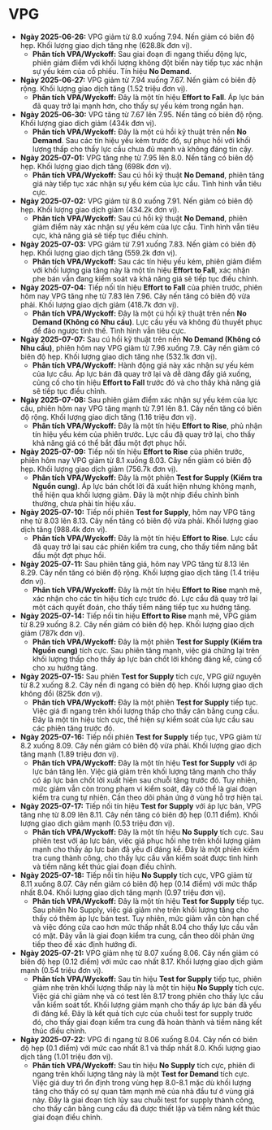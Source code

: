 # VPG

- **Ngày 2025-06-26:** VPG giảm từ 8.0 xuống 7.94. Nến giảm có biên độ hẹp. Khối lượng giao dịch tăng nhẹ (628.8k đơn vị).
    - **Phân tích VPA/Wyckoff:** Sau giai đoạn đi ngang thiếu động lực, phiên giảm điểm với khối lượng không đột biến này tiếp tục xác nhận sự yếu kém của cổ phiếu. Tín hiệu **No Demand**.
- **Ngày 2025-06-27:** VPG giảm từ 7.94 xuống 7.67. Nến giảm có biên độ rộng. Khối lượng giao dịch tăng (1.52 triệu đơn vị).
    - **Phân tích VPA/Wyckoff:** Đây là một tín hiệu **Effort to Fall**. Áp lực bán đã quay trở lại mạnh hơn, cho thấy sự yếu kém trong ngắn hạn.
- **Ngày 2025-06-30:** VPG tăng từ 7.67 lên 7.95. Nến tăng có biên độ rộng. Khối lượng giao dịch giảm (434k đơn vị).
    - **Phân tích VPA/Wyckoff:** Đây là một cú hồi kỹ thuật trên nền **No Demand**. Sau các tín hiệu yếu kém trước đó, sự phục hồi với khối lượng thấp cho thấy lực cầu chưa đủ mạnh và không đáng tin cậy.
- **Ngày 2025-07-01:** VPG tăng nhẹ từ 7.95 lên 8.0. Nến tăng có biên độ hẹp. Khối lượng giao dịch tăng (698k đơn vị).
    - **Phân tích VPA/Wyckoff:** Sau cú hồi kỹ thuật **No Demand**, phiên tăng giá này tiếp tục xác nhận sự yếu kém của lực cầu. Tình hình vẫn tiêu cực.
- **Ngày 2025-07-02:** VPG giảm từ 8.0 xuống 7.91. Nến giảm có biên độ hẹp. Khối lượng giao dịch giảm (434.2k đơn vị).
    - **Phân tích VPA/Wyckoff:** Sau cú hồi kỹ thuật **No Demand**, phiên giảm điểm này xác nhận sự yếu kém của lực cầu. Tình hình vẫn tiêu cực, khả năng giá sẽ tiếp tục điều chỉnh.
- **Ngày 2025-07-03:** VPG giảm từ 7.91 xuống 7.83. Nến giảm có biên độ hẹp. Khối lượng giao dịch tăng (559.2k đơn vị).
    - **Phân tích VPA/Wyckoff:** Sau các tín hiệu yếu kém, phiên giảm điểm với khối lượng gia tăng này là một tín hiệu **Effort to Fall**, xác nhận phe bán vẫn đang kiểm soát và khả năng giá sẽ tiếp tục điều chỉnh.
- **Ngày 2025-07-04:** Tiếp nối tín hiệu **Effort to Fall** của phiên trước, phiên hôm nay VPG tăng nhẹ từ 7.83 lên 7.96. Cây nến tăng có biên độ vừa phải. Khối lượng giao dịch giảm (418.7k đơn vị).
    - **Phân tích VPA/Wyckoff:** Đây là một cú hồi kỹ thuật trên nền **No Demand (Không có Nhu cầu)**. Lực cầu yếu và không đủ thuyết phục để đảo ngược tình thế. Tình hình vẫn tiêu cực.
- **Ngày 2025-07-07:** Sau cú hồi kỹ thuật trên nền **No Demand (Không có Nhu cầu)**, phiên hôm nay VPG giảm từ 7.96 xuống 7.9. Cây nến giảm có biên độ hẹp. Khối lượng giao dịch tăng nhẹ (532.1k đơn vị).
    - **Phân tích VPA/Wyckoff:** Hành động giá này xác nhận sự yếu kém của lực cầu. Áp lực bán đã quay trở lại và dễ dàng đẩy giá xuống, củng cố cho tín hiệu **Effort to Fall** trước đó và cho thấy khả năng giá sẽ tiếp tục điều chỉnh.
- **Ngày 2025-07-08:** Sau phiên giảm điểm xác nhận sự yếu kém của lực cầu, phiên hôm nay VPG tăng mạnh từ 7.91 lên 8.1. Cây nến tăng có biên độ rộng. Khối lượng giao dịch tăng (1.16 triệu đơn vị).
    - **Phân tích VPA/Wyckoff:** Đây là một tín hiệu **Effort to Rise**, phủ nhận tín hiệu yếu kém của phiên trước. Lực cầu đã quay trở lại, cho thấy khả năng giá có thể bắt đầu một đợt phục hồi.
- **Ngày 2025-07-09:** Tiếp nối tín hiệu **Effort to Rise** của phiên trước, phiên hôm nay VPG giảm từ 8.1 xuống 8.03. Cây nến giảm có biên độ hẹp. Khối lượng giao dịch giảm (756.7k đơn vị).
    - **Phân tích VPA/Wyckoff:** Đây là một phiên **Test for Supply (Kiểm tra Nguồn cung)**. Áp lực bán chốt lời đã xuất hiện nhưng không mạnh, thể hiện qua khối lượng giảm. Đây là một nhịp điều chỉnh bình thường, chưa phải tín hiệu xấu.
- **Ngày 2025-07-10:** Tiếp nối phiên **Test for Supply**, hôm nay VPG tăng nhẹ từ 8.03 lên 8.13. Cây nến tăng có biên độ vừa phải. Khối lượng giao dịch tăng (988.4k đơn vị).
    - **Phân tích VPA/Wyckoff:** Đây là một tín hiệu **Effort to Rise**. Lực cầu đã quay trở lại sau các phiên kiểm tra cung, cho thấy tiềm năng bắt đầu một đợt phục hồi.
- **Ngày 2025-07-11:** Sau phiên tăng giá, hôm nay VPG tăng từ 8.13 lên 8.29. Cây nến tăng có biên độ rộng. Khối lượng giao dịch tăng (1.4 triệu đơn vị).
    - **Phân tích VPA/Wyckoff:** Đây là một tín hiệu **Effort to Rise** mạnh mẽ, xác nhận cho các tín hiệu tích cực trước đó. Lực cầu đã quay trở lại một cách quyết đoán, cho thấy tiềm năng tiếp tục xu hướng tăng.
- **Ngày 2025-07-14:** Tiếp nối tín hiệu **Effort to Rise** mạnh mẽ, VPG giảm từ 8.29 xuống 8.2. Cây nến giảm có biên độ hẹp. Khối lượng giao dịch giảm (787k đơn vị).
    - **Phân tích VPA/Wyckoff:** Đây là một phiên **Test for Supply (Kiểm tra Nguồn cung)** tích cực. Sau phiên tăng mạnh, việc giá chững lại trên khối lượng thấp cho thấy áp lực bán chốt lời không đáng kể, củng cố cho xu hướng tăng.
- **Ngày 2025-07-15:** Sau phiên **Test for Supply** tích cực, VPG giữ nguyên từ 8.2 xuống 8.2. Cây nến đi ngang có biên độ hẹp. Khối lượng giao dịch không đổi (825k đơn vị).
    - **Phân tích VPA/Wyckoff:** Đây là một phiên **Test for Supply** tiếp tục. Việc giá đi ngang trên khối lượng thấp cho thấy cân bằng cung cầu. Đây là một tín hiệu tích cực, thể hiện sự kiểm soát của lực cầu sau các phiên tăng trước đó.
- **Ngày 2025-07-16:** Tiếp nối phiên **Test for Supply** tiếp tục, VPG giảm từ 8.2 xuống 8.09. Cây nến giảm có biên độ vừa phải. Khối lượng giao dịch tăng mạnh (1.89 triệu đơn vị).
    - **Phân tích VPA/Wyckoff:** Đây là một tín hiệu **Test for Supply** với áp lực bán tăng lên. Việc giá giảm trên khối lượng tăng mạnh cho thấy có áp lực bán chốt lời xuất hiện sau chuỗi tăng trước đó. Tuy nhiên, mức giảm vẫn còn trong phạm vi kiểm soát, đây có thể là giai đoạn kiểm tra cung tự nhiên. Cần theo dõi phản ứng ở vùng hỗ trợ hiện tại.
- **Ngày 2025-07-17:** Tiếp nối tín hiệu **Test for Supply** với áp lực bán, VPG tăng nhẹ từ 8.09 lên 8.11. Cây nến tăng có biên độ hẹp (0.11 điểm). Khối lượng giao dịch giảm mạnh (0.53 triệu đơn vị).
    - **Phân tích VPA/Wyckoff:** Đây là một tín hiệu **No Supply** tích cực. Sau phiên test với áp lực bán, việc giá phục hồi nhẹ trên khối lượng giảm mạnh cho thấy áp lực bán đã yếu đi đáng kể. Đây là một phiên kiểm tra cung thành công, cho thấy lực cầu vẫn kiểm soát được tình hình và tiềm năng kết thúc giai đoạn điều chỉnh.
- **Ngày 2025-07-18:** Tiếp nối tín hiệu **No Supply** tích cực, VPG giảm từ 8.11 xuống 8.07. Cây nến giảm có biên độ hẹp (0.14 điểm) với mức thấp nhất 8.04. Khối lượng giao dịch tăng mạnh (0.97 triệu đơn vị).
    - **Phân tích VPA/Wyckoff:** Đây là một tín hiệu **Test for Supply** tiếp tục. Sau phiên No Supply, việc giá giảm nhẹ trên khối lượng tăng cho thấy có thêm áp lực bán test. Tuy nhiên, mức giảm vẫn còn hạn chế và việc đóng cửa cao hơn mức thấp nhất 8.04 cho thấy lực cầu vẫn có mặt. Đây vẫn là giai đoạn kiểm tra cung, cần theo dõi phản ứng tiếp theo để xác định hướng đi.
- **Ngày 2025-07-21:** VPG giảm nhẹ từ 8.07 xuống 8.06. Cây nến giảm có biên độ hẹp (0.12 điểm) với mức cao nhất 8.17. Khối lượng giao dịch giảm mạnh (0.54 triệu đơn vị).
    - **Phân tích VPA/Wyckoff:** Sau tín hiệu **Test for Supply** tiếp tục, phiên giảm nhẹ trên khối lượng thấp này là một tín hiệu **No Supply** tích cực. Việc giá chỉ giảm nhẹ và có test lên 8.17 trong phiên cho thấy lực cầu vẫn kiểm soát tốt. Khối lượng giảm mạnh cho thấy áp lực bán đã yếu đi đáng kể. Đây là kết quả tích cực của chuỗi test for supply trước đó, cho thấy giai đoạn kiểm tra cung đã hoàn thành và tiềm năng kết thúc điều chỉnh.
- **Ngày 2025-07-22:** VPG đi ngang từ 8.06 xuống 8.04. Cây nến có biên độ hẹp (0.1 điểm) với mức cao nhất 8.1 và thấp nhất 8.0. Khối lượng giao dịch tăng (1.01 triệu đơn vị).
    - **Phân tích VPA/Wyckoff:** Sau tín hiệu **No Supply** tích cực, phiên đi ngang trên khối lượng tăng này là một **Test for Demand** tích cực. Việc giá duy trì ổn định trong vùng hẹp 8.0-8.1 mặc dù khối lượng tăng cho thấy có sự quan tâm mạnh mẽ của nhà đầu tư ở vùng giá này. Đây là giai đoạn tích lũy sau chuỗi test for supply thành công, cho thấy cân bằng cung cầu đã được thiết lập và tiềm năng kết thúc giai đoạn điều chỉnh.


